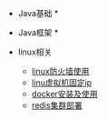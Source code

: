   * Java基础
    * 
  * Java框架
    * 

* linux相关
  * [linux防火墙使用](article/linux防火墙使用.md)
  * [linu虚拟机固定ip](article/linu虚拟机固定ip.md)
  * [docker安装及使用](article/docker安装及使用.md)
  * [redis集群部署](article/redis集群部署.md)